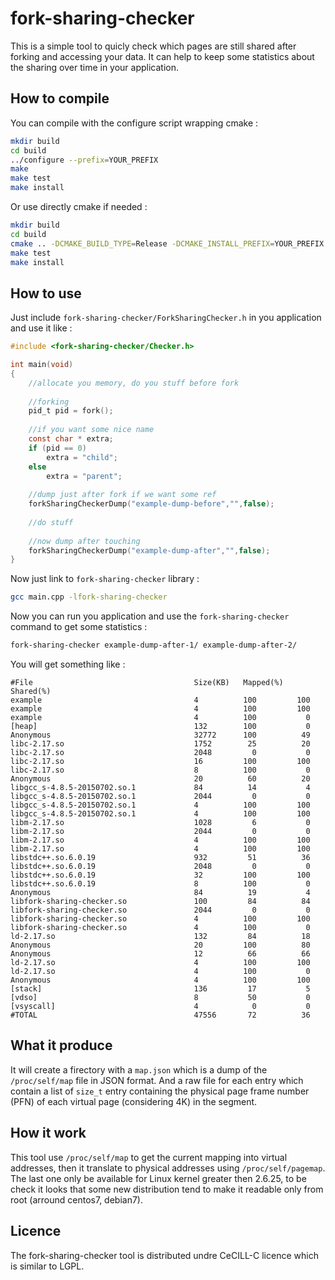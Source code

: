 fork-sharing-checker
====================

This is a simple tool to quicly check which pages are still shared after forking and accessing your data.
It can help to keep some statistics about the sharing over time in your application.

How to compile
--------------

You can compile with the configure script wrapping cmake :

```sh
mkdir build
cd build
../configure --prefix=YOUR_PREFIX
make
make test
make install
```

Or use directly cmake if needed :

```sh
mkdir build
cd build
cmake .. -DCMAKE_BUILD_TYPE=Release -DCMAKE_INSTALL_PREFIX=YOUR_PREFIX
make test
make install
```

How to use
----------

Just include `fork-sharing-checker/ForkSharingChecker.h` in you application and use it like :

```c
#include <fork-sharing-checker/Checker.h>

int main(void)
{
	//allocate you memory, do you stuff before fork
	
	//forking
	pid_t pid = fork();
	
	//if you want some nice name
	const char * extra;
	if (pid == 0)
		extra = "child";
	else
		extra = "parent";
	
	//dump just after fork if we want some ref
	forkSharingCheckerDump("example-dump-before","",false);
	
	//do stuff
	
	//now dump after touching
	forkSharingCheckerDump("example-dump-after","",false);
}
```

Now just link to `fork-sharing-checker` library :

```sh
gcc main.cpp -lfork-sharing-checker
```

Now you can run you application and use the `fork-sharing-checker` command to get some statistics :

```sh
fork-sharing-checker example-dump-after-1/ example-dump-after-2/
```

You will get something like :

```
#File                                    Size(KB)   Mapped(%)   Shared(%)
example                                  4          100         100
example                                  4          100         100
example                                  4          100           0
[heap]                                   132        100           0
Anonymous                                32772      100          49
libc-2.17.so                             1752        25          20
libc-2.17.so                             2048         0           0
libc-2.17.so                             16         100         100
libc-2.17.so                             8          100           0
Anonymous                                20          60          20
libgcc_s-4.8.5-20150702.so.1             84          14           4
libgcc_s-4.8.5-20150702.so.1             2044         0           0
libgcc_s-4.8.5-20150702.so.1             4          100         100
libgcc_s-4.8.5-20150702.so.1             4          100         100
libm-2.17.so                             1028         6           0
libm-2.17.so                             2044         0           0
libm-2.17.so                             4          100         100
libm-2.17.so                             4          100         100
libstdc++.so.6.0.19                      932         51          36
libstdc++.so.6.0.19                      2048         0           0
libstdc++.so.6.0.19                      32         100         100
libstdc++.so.6.0.19                      8          100           0
Anonymous                                84          19           4
libfork-sharing-checker.so               100         84          84
libfork-sharing-checker.so               2044         0           0
libfork-sharing-checker.so               4          100         100
libfork-sharing-checker.so               4          100           0
ld-2.17.so                               132         84          18
Anonymous                                20         100          80
Anonymous                                12          66          66
ld-2.17.so                               4          100         100
ld-2.17.so                               4          100           0
Anonymous                                4          100         100
[stack]                                  136         17           5
[vdso]                                   8           50           0
[vsyscall]                               4            0           0
#TOTAL                                   47556       72          36
```

What it produce
---------------

It will create a firectory with a `map.json` which is a dump of the `/proc/self/map` file in JSON format.
And a raw file for each entry which contain a list of `size_t` entry containing the physical page frame number (PFN)
of each virtual page (considering 4K) in the segment.

How it work
-----------

This tool use `/proc/self/map` to get the current mapping into virtual addresses, then it translate
to physical addresses using `/proc/self/pagemap`. The last one only be available for Linux kernel greater
then 2.6.25, to be check it looks that some new distribution tend to make it readable only from root 
(arround centos7, debian7).

Licence
-------

The fork-sharing-checker tool is distributed undre CeCILL-C licence which is similar to LGPL.
